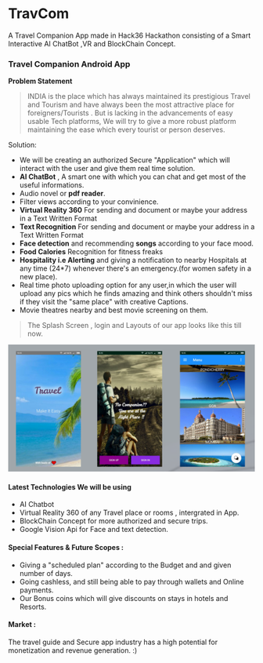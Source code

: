 # TravCom
A Travel Companion App made in Hack36 Hackathon consisting of a Smart Interactive AI ChatBot ,VR and BlockChain Concept.


###  Travel Companion Android App

**Problem Statement**
> INDIA is the place which has always maintained its prestigious
Travel and Tourism and have always been the most attractive place for foreigners/Tourists . But is lacking in the advancements of easy usable Tech platforms, We will try to give a more robust platform maintaining the ease which
every tourist or person deserves.

Solution:
 * We will be creating an authorized Secure "Application" which will interact with the user and give them real time solution.
 * **AI ChatBot** , A smart one with which you can chat and get most of the useful informations.
 * Audio novel or **pdf reader**.
 * Filter views according to your convinience.
 * **Virtual Reality 360** For sending and document or maybe your address in a Text Written Format
 * **Text Recognition** For sending and document or maybe your address in a Text Written Format
 * **Face detection** and recommending **songs** according to your face mood.
 * **Food Calories** Recognition for fitness freaks
 * **Hospitality i.e Alerting** and giving a notification to nearby Hospitals at any time (24*7) whenever there's an emergency.(for women safety in a new place).
 * Real time photo uploading option for any user,in which the user will upload any pics which he finds amazing and think others shouldn't miss if they visit the "same place" with creative Captions.
 * Movie theatres nearby and best movie screening on them.

>The Splash Screen , login and Layouts of our app looks like this till now.

[![](https://raw.githubusercontent.com/Lightning-Bug/ML-Starter-Pack/master/Decision%20Tree%20Classifier/Images/Screenshot%20from%202018-01-27%2007-48-00.png)](https://nodesource.com/products/nsolid)

#### Latest Technologies We will be using
  - AI Chatbot
  - Virtual Reality 360 of any Travel place or rooms , intergrated in App.
  - BlockChain Concept for more authorized and secure trips.
  - Google Vision Api for Face and text detection.


#### Special Features & Future Scopes :
 * Giving a "scheduled plan" according to the Budget and and given number of days.
 * Going cashless, and still being able to pay through wallets and Online payments.
 * Our Bonus coins which will give discounts on stays in hotels and Resorts.

#### Market :
The travel guide and Secure app industry has a high
potential for monetization and
revenue generation.
:) 

